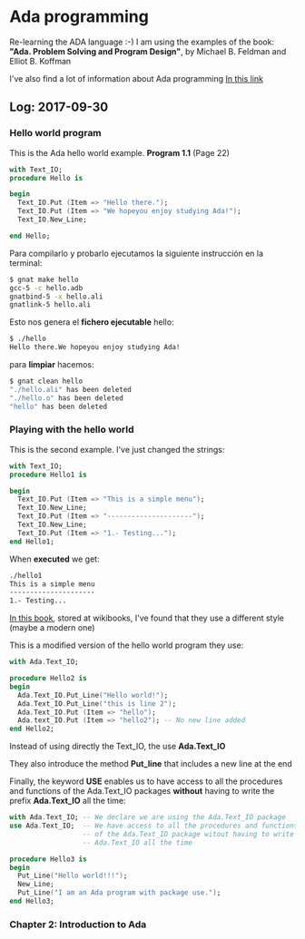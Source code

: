 # Ada programming

Re-learning the ADA language :-)
I am using the examples of the book: **"Ada. Problem Solving and Program Design"**, by Michael B. Feldman and Elliot B. Koffman

I've also find a lot of information about Ada programming [In this link](https://en.wikibooks.org/wiki/Ada_Programming/Basic)

## Log: 2017-09-30

### Hello world program

This is the Ada hello world example. **Program 1.1** (Page 22)

```ada
with Text_IO;
procedure Hello is

begin
  Text_IO.Put (Item => "Hello there.");
  Text_IO.Put (Item => "We hopeyou enjoy studying Ada!");
  Text_IO.New_Line;

end Hello;
```

Para compilarlo y probarlo ejecutamos la siguiente instrucción en la terminal:

```bash
$ gnat make hello
gcc-5 -c hello.adb
gnatbind-5 -x hello.ali
gnatlink-5 hello.ali
```

Esto nos genera el **fichero ejecutable** hello:

```bash
$ ./hello
Hello there.We hopeyou enjoy studying Ada!
```

para **limpiar** hacemos:

```bash
$ gnat clean hello
"./hello.ali" has been deleted
"./hello.o" has been deleted
"hello" has been deleted
```

### Playing with the hello world

This is the second example. I've just changed the strings:

```ada
with Text_IO;
procedure Hello1 is

begin
  Text_IO.Put (Item => "This is a simple menu");
  Text_IO.New_Line;
  Text_IO.Put (Item => "---------------------");
  Text_IO.New_Line;
  Text_IO.Put (Item => "1.- Testing...");
end Hello1;
```

When **executed** we get:

```bash
./hello1
This is a simple menu
---------------------
1.- Testing...

```
[In this book](https://en.wikibooks.org/wiki/Ada_Programming/Basic), stored at wikibooks, I've found that they use a different style (maybe a modern one)

This is a modified version of the hello world program they use:

```ada
with Ada.Text_IO;

procedure Hello2 is
begin
  Ada.Text_IO.Put_Line("Hello world!");
  Ada.Text_IO.Put_Line("this is line 2");
  Ada.Text_IO.Put (Item => "hello");
  Ada.text_IO.Put (Item => "hello2"); -- No new line added
end Hello2;
```

Instead of using directly the Text_IO, the use **Ada.Text_IO**

They also introduce the method **Put_line** that includes a new line at the end

Finally, the keyword **USE** enables us to have access to all the procedures and functions of the Ada.Text_IO packages **without** having to write the prefix **Ada.Text_IO** all the time:

```ada
with Ada.Text_IO; -- We declare we are using the Ada.Text_IO package
use Ada.Text_IO;  -- We have access to all the procedures and functions
                  -- of the Ada.Text_IO package witout having to write
                  -- Ada.Text_IO all the time

procedure Hello3 is
begin
  Put_Line("Hello world!!!");
  New_Line;
  Put_Line("I am an Ada program with package use.");
end Hello3;
```


### Chapter 2: Introduction to Ada
